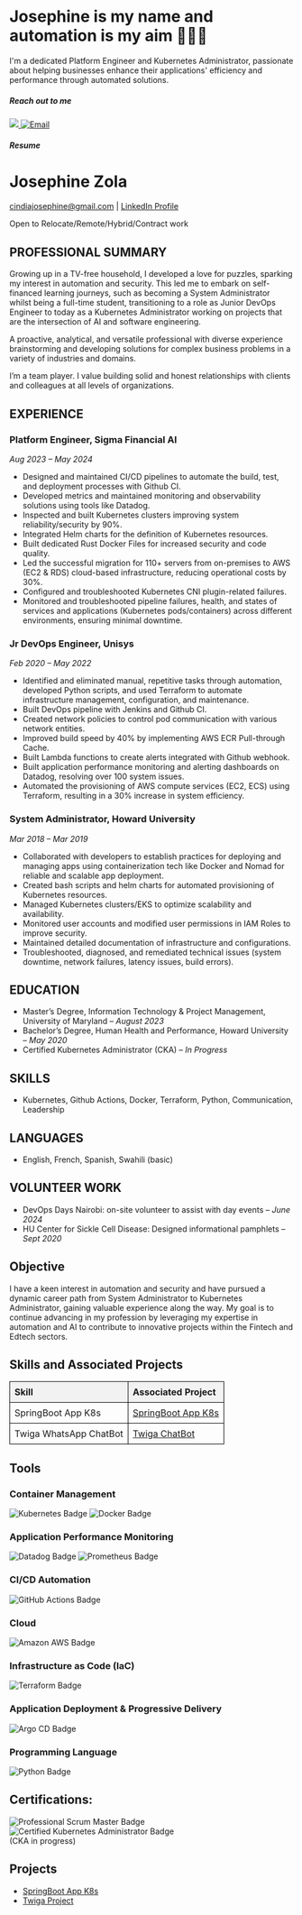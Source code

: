 # Josephine is my name and automation is my aim 👩🏾‍💻
I'm a dedicated Platform Engineer and Kubernetes Administrator, passionate about helping businesses enhance their applications' efficiency and performance through automated solutions. 

##### Reach out to me
<a href="https://www.linkedin.com/in/josephinezola/"><img src="https://img.shields.io/badge/-LinkedIn-0072b1?&style=for-the-badge&logo=linkedin&logoColor=white" />
<a href="mailto:cindiajosephine@gmail.com">
    <img src="https://img.shields.io/badge/-Email-D14836?&style=for-the-badge&logo=gmail&logoColor=white" alt="Email">
</a>

##### Resume
<!DOCTYPE html>
<html lang="en">
<head>
    <meta charset="UTF-8">
    <meta name="viewport" content="width=device-width, initial-scale=1.0">
    <title>Josephine Zola DevOps</title>
</head>
<body>

<h1>Josephine Zola</h1>
<p>
    <a href="mailto:cindiajosephine@gmail.com">cindiajosephine@gmail.com</a> | 
    <a href="https://www.linkedin.com/in/josephinezola/" target="_blank">LinkedIn Profile</a>
</p>
<p>Open to Relocate/Remote/Hybrid/Contract work</p>

<h2>PROFESSIONAL SUMMARY</h2>
<p>Growing up in a TV-free household, I developed a love for puzzles, sparking my interest in automation and security. This led me to embark on self-financed learning journeys, such as becoming a System Administrator whilst being a full-time student, transitioning to a role as Junior DevOps Engineer to today as a Kubernetes Administrator working on projects that are the intersection of AI and software engineering.</p>

<p>A proactive, analytical, and versatile professional with diverse experience brainstorming and developing solutions for complex business problems in a variety of industries and domains.</p>

<p>I’m a team player. I value building solid and honest relationships with clients and colleagues at all levels of organizations.</p>

<h2>EXPERIENCE</h2>

<h3>Platform Engineer, Sigma Financial AI</h3>
<p><i>Aug 2023 – May 2024</i></p>
<ul>
    <li>Designed and maintained CI/CD pipelines to automate the build, test, and deployment processes with Github CI.</li>
    <li>Developed metrics and maintained monitoring and observability solutions using tools like Datadog.</li>
    <li>Inspected and built Kubernetes clusters improving system reliability/security by 90%.</li>
    <li>Integrated Helm charts for the definition of Kubernetes resources.</li>
    <li>Built dedicated Rust Docker Files for increased security and code quality.</li>
    <li>Led the successful migration for 110+ servers from on-premises to AWS (EC2 & RDS) cloud-based infrastructure, reducing operational costs by 30%.</li>
    <li>Configured and troubleshooted Kubernetes CNI plugin-related failures.</li>
    <li>Monitored and troubleshooted pipeline failures, health, and states of services and applications (Kubernetes pods/containers) across different environments, ensuring minimal downtime.</li>
</ul>

<h3>Jr DevOps Engineer, Unisys</h3>
<p><i>Feb 2020 – May 2022</i></p>
<ul>
    <li>Identified and eliminated manual, repetitive tasks through automation, developed Python scripts, and used Terraform to automate infrastructure management, configuration, and maintenance.</li>
    <li>Built DevOps pipeline with Jenkins and Github CI.</li>
    <li>Created network policies to control pod communication with various network entities.</li>
    <li>Improved build speed by 40% by implementing AWS ECR Pull-through Cache.</li>
    <li>Built Lambda functions to create alerts integrated with Github webhook.</li>
    <li>Built application performance monitoring and alerting dashboards on Datadog, resolving over 100 system issues.</li>
    <li>Automated the provisioning of AWS compute services (EC2, ECS) using Terraform, resulting in a 30% increase in system efficiency.</li>
</ul>

<h3>System Administrator, Howard University</h3>
<p><i>Mar 2018 – Mar 2019</i></p>
<ul>
    <li>Collaborated with developers to establish practices for deploying and managing apps using containerization tech like Docker and Nomad for reliable and scalable app deployment.</li>
    <li>Created bash scripts and helm charts for automated provisioning of Kubernetes resources.</li>
    <li>Managed Kubernetes clusters/EKS to optimize scalability and availability.</li>
    <li>Monitored user accounts and modified user permissions in IAM Roles to improve security.</li>
    <li>Maintained detailed documentation of infrastructure and configurations.</li>
    <li>Troubleshooted, diagnosed, and remediated technical issues (system downtime, network failures, latency issues, build errors).</li>
</ul>

<h2>EDUCATION</h2>
<ul>
    <li>Master’s Degree, Information Technology & Project Management, University of Maryland – <i>August 2023</i></li>
    <li>Bachelor’s Degree, Human Health and Performance, Howard University – <i>May 2020</i></li>
    <li>Certified Kubernetes Administrator (CKA) – <i>In Progress</i></li>
</ul>

<h2>SKILLS</h2>
<ul>
    <li>Kubernetes, Github Actions, Docker, Terraform, Python, Communication, Leadership</li>
</ul>

<h2>LANGUAGES</h2>
<ul>
    <li>English, French, Spanish, Swahili (basic)</li>
</ul>

<h2>VOLUNTEER WORK</h2>
<ul>
    <li>DevOps Days Nairobi: on-site volunteer to assist with day events – <i>June 2024</i></li>
    <li>HU Center for Sickle Cell Disease: Designed informational pamphlets – <i>Sept 2020</i></li>
</ul>

</body>
</html>

## Objective
I have a keen interest in automation and security and have pursued a dynamic career path from System Administrator to Kubernetes Administrator, gaining valuable experience along the way. 
My goal is to continue advancing in my profession by leveraging my expertise in automation and AI to contribute to innovative projects within the Fintech and Edtech sectors.

<html lang="en">
<head>
    <meta charset="UTF-8">
    <meta name="viewport" content="width=device-width, initial-scale=1.0">
    <title>Skills and Projects Table</title>
    <style>
        table {
            width: 100%;
            border-collapse: collapse;
        }
        th, td {
            border: 1px solid black;
            padding: 8px;
            text-align: left;
        }
        th {
            background-color: #f2f2f2;
        }
    </style>
</head>
<body>

<h2>Skills and Associated Projects</h2>

<table>
    <thead>
        <tr>
            <th>Skill</th>
            <th>Associated Project</th>
        </tr>
    </thead>
    <tbody>
        <tr>
            <td>SpringBoot App K8s</td>
            <td><a href="https://github.com/Josephineci/Spring_boot_K8s/blob/main/README.md">SpringBoot App K8s</a></td>
        </tr>
        <tr>
            <td>Twiga WhatsApp ChatBot</td>
            <td><a href="https://github.com/jurmy24/twiga" target="_blank">Twiga ChatBot</a></td>
        </tr>
    </tbody>
</table>

</body>
</html>

## Tools

### Container Management
<div>
    <img src="https://img.shields.io/badge/-Kubernetes-326CE5?&style=for-the-badge&logo=Kubernetes&logoColor=white" alt="Kubernetes Badge" />
    <img src="https://img.shields.io/badge/-Docker-2496ED?&style=for-the-badge&logo=Docker&logoColor=white" alt="Docker Badge" />
</div>

### Application Performance Monitoring
<div>
    <img src="https://img.shields.io/badge/-Datadog-632CA6?&style=for-the-badge&logo=Datadog&logoColor=white" alt="Datadog Badge" />
    <img src="https://img.shields.io/badge/-Prometheus-E6522C?&style=for-the-badge&logo=Prometheus&logoColor=white" alt="Prometheus Badge" />
</div>

### CI/CD Automation
<div>
    <img src="https://img.shields.io/badge/-GitHub_Actions-FFFFFF?style=for-the-badge&logo=GitHub%20Actions&logoColor=2088FF&color=E1E4E8" alt="GitHub Actions Badge" />
</div>

### Cloud
<div>
    <img src="https://img.shields.io/badge/-AWS-FF9900?style=for-the-badge&logo=Amazon%20AWS&logoColor=white" alt="Amazon AWS Badge" />
</div>

### Infrastructure as Code (IaC)
<div>
    <img src="https://img.shields.io/badge/-Terraform-0C344B?&style=for-the-badge&logo=terraform&logoColor=white" alt="Terraform Badge" />
</div>

### Application Deployment & Progressive Delivery
<div>
    <img src="https://img.shields.io/badge/-Argo%20CD-f5f5f5?&style=for-the-badge&logo=argo&logoColor=FC4C02" alt="Argo CD Badge" />
</div>

### Programming Language
<div>
    <img src="https://img.shields.io/badge/-Python-FFFFFF?style=for-the-badge&logo=Python&logoColor=007ACC&color=F7DF1E" alt="Python Badge" />
</div>

## Certifications:
<div>
    <img src="https://img.shields.io/badge/-Professional_Scrum_Master-ADD8E6?style=for-the-badge&logo=Scrum&logoColor=white" alt="Professional Scrum Master Badge" />
    <img src="https://img.shields.io/badge/-Certified_Kubernetes_Administrator-326CE5?style=for-the-badge&logo=Kubernetes&logoColor=white" alt="Certified Kubernetes Administrator Badge" />

</div> (CKA in progress)


## Projects 
- <a href="https://github.com/Josephineci/Spring_boot_K8s/blob/main/README.md">SpringBoot App K8s</a>
- <a href="https://github.com/jurmy24/twiga" target="_blank">Twiga Project</a> 
